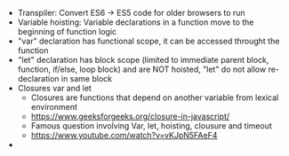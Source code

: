 - Transpiler: Convert ES6 -> ES5 code for older browsers to run
- Variable hoisting: Variable declarations in a function move to the beginning of function logic
- "var" declaration has functional scope, it can be accessed throught the function
- "let" declaration has block scope (limited to immediate parent block, function, if/else, loop block) and are NOT hoisted, "let" do not allow re-declaration in same block
- Closures var and let
	- Closures are functions that depend on another variable from lexical environment
	- https://www.geeksforgeeks.org/closure-in-javascript/
	- Famous question involving Var, let, hoisting, clousure and timeout 
	- https://www.youtube.com/watch?v=vKJpN5FAeF4
- 
	  